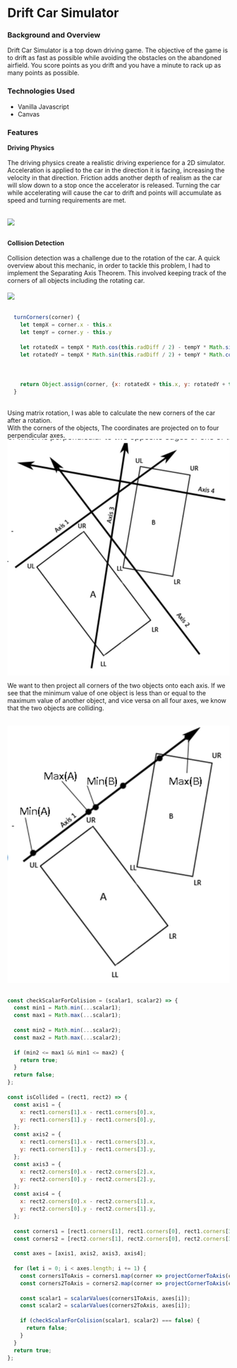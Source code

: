 # Drift Car Simulator
### Background and Overview
  Drift Car Simulator is a top down driving game. The objective of the game is to drift as fast as possible while avoiding the obstacles on the abandoned airfield. You score points as you drift and you have a minute to rack up as many points as possible.
  
### Technologies Used
- Vanilla Javascript
- Canvas

### Features
**Driving Physics** 
<br>
<br>
The driving physics create a realistic driving experience for a 2D simulator. Acceleration is applied to the car in the direction it is facing, increasing the velocity in that direction. Friction adds another depth of realism as the car will slow down to a stop once the accelerator is released. Turning the car while accelerating will cause the car to drift and points will accumulate as speed and turning requirements are met. 

<br>
<img src="./assets/readme/drifting.gif" align="center" />
<br>
<br>

**Collision Detection**
<br>
<br>
Collision detection was a challenge due to the rotation of the car. A quick overview about this mechanic, in order to tackle this problem, I had to implement the Separating Axis Theorem. This involved keeping track of the corners of all objects including the rotating car. 
<br>
<br>
<img src="./assets/readme/collision.gif" align="center" />
<br>
<br>

``` js
  turnCorners(corner) {
    let tempX = corner.x - this.x
    let tempY = corner.y - this.y

    let rotatedX = tempX * Math.cos(this.radDiff / 2) - tempY * Math.sin(this.radDiff / 2);
    let rotatedY = tempX * Math.sin(this.radDiff / 2) + tempY * Math.cos(this.radDiff / 2);


    
    return Object.assign(corner, {x: rotatedX + this.x, y: rotatedY + this.y})
  }
```
<br>
Using matrix rotation, I was able to calculate the new corners of the car after a rotation. 
<br>
With the corners of the objects, The coordinates are projected on to four perpendicular axes.
<br>
<img src="./assets/readme/four-axis.png" align="center" />
<br>

We want to then project all corners of the two objects onto each axis. If we see that the minimum value of one object is less than or equal to the maximum value of another object, and vice versa on all four axes, we know that the two objects are colliding.

<br>
<img src="./assets/readme/min-max.png" align="center" />
<br>
<br>

``` js
const checkScalarForColision = (scalar1, scalar2) => {
  const min1 = Math.min(...scalar1);
  const max1 = Math.max(...scalar1);

  const min2 = Math.min(...scalar2);
  const max2 = Math.max(...scalar2);

  if (min2 <= max1 && min1 <= max2) {
    return true;
  }
  return false;
};

const isCollided = (rect1, rect2) => {
  const axis1 = {
    x: rect1.corners[1].x - rect1.corners[0].x,
    y: rect1.corners[1].y - rect1.corners[0].y,
  };
  const axis2 = {
    x: rect1.corners[1].x - rect1.corners[3].x,
    y: rect1.corners[1].y - rect1.corners[3].y,
  };
  const axis3 = {
    x: rect2.corners[0].x - rect2.corners[2].x,
    y: rect2.corners[0].y - rect2.corners[2].y,
  };
  const axis4 = {
    x: rect2.corners[0].x - rect2.corners[1].x,
    y: rect2.corners[0].y - rect2.corners[1].y,
  };

  const corners1 = [rect1.corners[1], rect1.corners[0], rect1.corners[3], rect1.corners[2]];
  const corners2 = [rect2.corners[1], rect2.corners[0], rect2.corners[3], rect2.corners[2]];

  const axes = [axis1, axis2, axis3, axis4];

  for (let i = 0; i < axes.length; i += 1) {
    const corners1ToAxis = corners1.map(corner => projectCornerToAxis(corner, axes[i]));
    const corners2ToAxis = corners2.map(corner => projectCornerToAxis(corner, axes[i]));

    const scalar1 = scalarValues(corners1ToAxis, axes[i]);
    const scalar2 = scalarValues(corners2ToAxis, axes[i]);

    if (checkScalarForColision(scalar1, scalar2) === false) {
      return false;
    }
  }
  return true;
};
```

